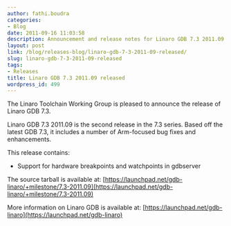 ```yaml
---
author: fathi.boudra
categories:
- Blog
date: 2011-09-16 11:03:58
description: Announcement and release notes for Linaro GDB 7.3 2011.09
layout: post
link: /blog/releases-blog/linaro-gdb-7-3-2011-09-released/
slug: linaro-gdb-7-3-2011-09-released
tags:
- Releases
title: Linaro GDB 7.3 2011.09 released
wordpress_id: 499
---
```


The Linaro Toolchain Working Group is pleased to announce the release of Linaro GDB 7.3.

Linaro GDB 7.3 2011.09 is the second release in the 7.3 series.  Based off the latest GDB 7.3, it includes a number of Arm-focused bug fixes and enhancements.

This release contains:
* Support for hardware breakpoints and watchpoints in gdbserver

The source tarball is available at:
[https://launchpad.net/gdb-linaro/+milestone/7.3-2011.09](https://launchpad.net/gdb-linaro/+milestone/7.3-2011.09)

More information on Linaro GDB is available at:
[https://launchpad.net/gdb-linaro](https://launchpad.net/gdb-linaro)
